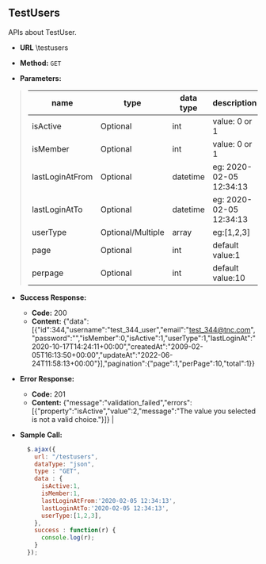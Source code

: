 **TestUsers**
----
 APIs about TestUser.

* **URL**
\testusers

* **Method:**
  `GET` 

* **Parameters:**
> | name      |  type     | data type               | description                                                           |
> |-----------|-----------|-------------------------|-----------------------------------------------------------------------|
> | isActive  |  Optional | int   | value: 0 or 1  |
> | isMember  |  Optional | int   | value: 0 or 1  |
> | lastLoginAtFrom  |  Optional | datetime   | eg: 2020-02-05 12:34:13  |
> | lastLoginAtTo  |  Optional | datetime   | eg: 2020-02-05 12:34:13  |
> | userType  |  Optional/Multiple | array   | eg:[1,2,3]  |
> | page  |  Optional | int   | default value:1  |
> | perpage  |  Optional | int   | default value:10  |


* **Success Response:**
  * **Code:** 200
  * **Content:** {"data":[{"id":344,"username":"test_344_user","email":"test_344@tnc.com","password":"","isMember":0,"isActive":1,"userType":1,"lastLoginAt":"2020-10-17T14:24:11+00:00","createdAt":"2009-02-05T16:13:50+00:00","updateAt":"2022-06-24T11:58:13+00:00"}],"pagination":{"page":1,"perPage":10,"total":1}}

* **Error Response:**
  * **Code:** 201
  * **Content:** {"message":"validation_failed","errors":[{"property":"isActive","value":2,"message":"The value you selected is not a valid choice."}]}
                                                             |


* **Sample Call:**

  ```javascript
    $.ajax({
      url: "/testusers",
      dataType: "json",
      type : "GET",
      data : { 
      	isActive:1,
      	isMember:1,
      	lastLoginAtFrom:'2020-02-05 12:34:13',
      	lastLoginAtTo:'2020-02-05 12:34:13',
      	userType:[1,2,3],
      },
      success : function(r) {
        console.log(r);
      }
    });
  ```